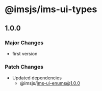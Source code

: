 # @imsjs/ims-ui-types

## 1.0.0

### Major Changes

- first version

### Patch Changes

- Updated dependencies
  - @imsjs/ims-ui-enums@1.0.0
